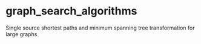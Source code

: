 graph_search_algorithms
=======================

Single source shortest paths and minimum spanning tree transformation for large graphs
